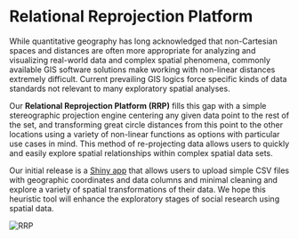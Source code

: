 # Relational Reprojection Platform

While quantitative geography has long acknowledged that non-Cartesian spaces and distances are often more appropriate for analyzing and visualizing real-world data and complex spatial phenomena, commonly available GIS software solutions make working with non-linear distances extremely difficult. Current prevailing GIS logics force specific kinds of data standards not relevant to many exploratory spatial analyses. 

Our **Relational Reprojection Platform (RRP)** fills this gap with a simple stereographic projection engine centering any given data point to the rest of the set, and transforming great circle distances from this point to the other locations using a variety of non-linear functions as options with particular use cases in mind. This method of re-projecting data allows users to quickly and easily explore spatial relationships within complex spatial data sets. 

Our initial release is a [Shiny app]([https://willbpayne.shinyapps.io/rrp_beta/]) that allows users to upload simple CSV files with geographic coordinates and data columns and minimal cleaning and explore a variety of spatial transformations of their data. We hope this heuristic tool will enhance the exploratory stages of social research using spatial data.

![RRP](docs/relationalreprojection.jpeg)

